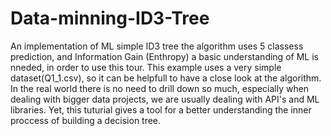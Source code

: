 # Data-minning-ID3-Tree
An implementation of ML simple ID3 tree
the algorithm uses 5 classess prediction, and Information Gain (Enthropy)
a basic understanding of ML is nneded, in order to use this tour.
This example uses a very simple dataset(Q1_1.csv), so it can be helpfull to have a close look at the algorithm.
In the real world there is no need to drill down so much, especially when dealing with bigger data projects, we are usually dealing with API's and ML libraries.
Yet, this tuturial gives a tool for a better understanding the inner proccess of building a decision tree.
